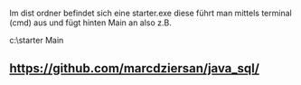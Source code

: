 Im dist ordner befindet sich eine starter.exe diese führt man mittels terminal (cmd) aus und fügt hinten Main an also
z.B.


c:\starter Main

## https://github.com/marcdziersan/java_sql/
